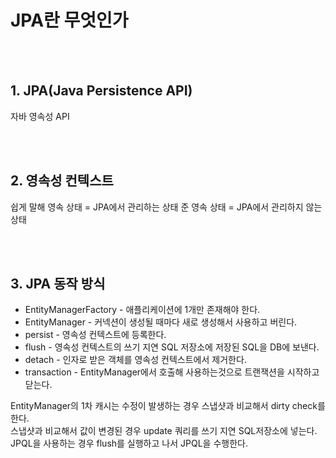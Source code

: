# JPA란 무엇인가
<br/><br/>

## 1. JPA(Java Persistence API)
자바 영속성 API 


<br/><br/>

## 2. 영속성 컨텍스트
쉽게 말해 
영속 상태 = JPA에서 관리하는 상태
준 영속 상태 = JPA에서 관리하지 않는 상태

<br/><br/>


## 3. JPA 동작 방식
* EntityManagerFactory - 애플리케이션에 1개만 존재해야 한다.
* EntityManager - 커넥션이 생성될 때마다 새로 생성해서 사용하고 버린다.
* persist - 영속성 컨텍스트에 등록한다.
* flush - 영속성 컨텍스트의 쓰기 지연 SQL 저장소에 저장된 SQL을 DB에 보낸다.
* detach - 인자로 받은 객체를 영속성 컨텍스트에서 제거한다.
* transaction - EntityManager에서 호출해 사용하는것으로 트랜잭션을 시작하고 닫는다.

EntityManager의 1차 캐시는 수정이 발생하는 경우 스냅샷과 비교해서 dirty check를 한다.  
스냅샷과 비교해서 값이 변경된 경우 update 쿼리를 쓰기 지연 SQL저장소에 넣는다.  
JPQL을 사용하는 경우 flush를 실행하고 나서 JPQL을 수행한다.
<br/><br/>

